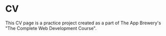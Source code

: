 # CV

This CV page is a practice project created as a part of The App Brewery's "The Complete Web Development Course".
